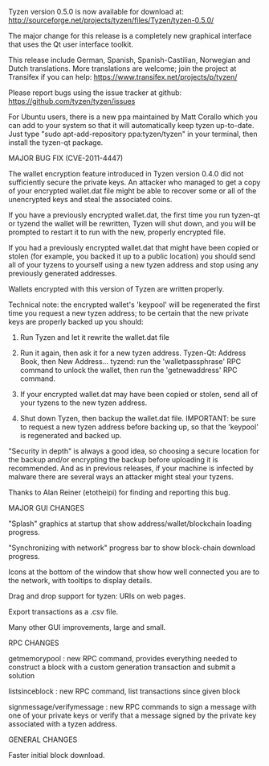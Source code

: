 Tyzen version 0.5.0 is now available for download at:
http://sourceforge.net/projects/tyzen/files/Tyzen/tyzen-0.5.0/

The major change for this release is a completely new graphical interface that uses the Qt user interface toolkit.

This release include German, Spanish, Spanish-Castilian, Norwegian and Dutch translations. More translations are welcome; join the project at Transifex if you can help:
https://www.transifex.net/projects/p/tyzen/

Please report bugs using the issue tracker at github:
https://github.com/tyzen/tyzen/issues

For Ubuntu users, there is a new ppa maintained by Matt Corallo which you can add to your system so that it will automatically keep tyzen up-to-date.  Just type "sudo apt-add-repository ppa:tyzen/tyzen" in your terminal, then install the tyzen-qt package.

MAJOR BUG FIX  (CVE-2011-4447)

The wallet encryption feature introduced in Tyzen version 0.4.0 did not sufficiently secure the private keys. An attacker who
managed to get a copy of your encrypted wallet.dat file might be able to recover some or all of the unencrypted keys and steal the
associated coins.

If you have a previously encrypted wallet.dat, the first time you run tyzen-qt or tyzend the wallet will be rewritten, Tyzen will
shut down, and you will be prompted to restart it to run with the new, properly encrypted file.

If you had a previously encrypted wallet.dat that might have been copied or stolen (for example, you backed it up to a public
location) you should send all of your tyzens to yourself using a new tyzen address and stop using any previously generated addresses.

Wallets encrypted with this version of Tyzen are written properly.

Technical note: the encrypted wallet's 'keypool' will be regenerated the first time you request a new tyzen address; to be certain that the
new private keys are properly backed up you should:

1. Run Tyzen and let it rewrite the wallet.dat file

2. Run it again, then ask it for a new tyzen address.
Tyzen-Qt: Address Book, then New Address...
tyzend: run the 'walletpassphrase' RPC command to unlock the wallet,  then run the 'getnewaddress' RPC command.

3. If your encrypted wallet.dat may have been copied or stolen, send  all of your tyzens to the new tyzen address.

4. Shut down Tyzen, then backup the wallet.dat file.
IMPORTANT: be sure to request a new tyzen address before backing up, so that the 'keypool' is regenerated and backed up.

"Security in depth" is always a good idea, so choosing a secure location for the backup and/or encrypting the backup before uploading it is recommended. And as in previous releases, if your machine is infected by malware there are several ways an attacker might steal your tyzens.

Thanks to Alan Reiner (etotheipi) for finding and reporting this bug.

MAJOR GUI CHANGES

"Splash" graphics at startup that show address/wallet/blockchain loading progress.

"Synchronizing with network" progress bar to show block-chain download progress.

Icons at the bottom of the window that show how well connected you are to the network, with tooltips to display details.

Drag and drop support for tyzen: URIs on web pages.

Export transactions as a .csv file.

Many other GUI improvements, large and small.

RPC CHANGES

getmemorypool : new RPC command, provides everything needed to construct a block with a custom generation transaction and submit a solution

listsinceblock : new RPC command, list transactions since given block

signmessage/verifymessage : new RPC commands to sign a message with one of your private keys or verify that a message signed by the private key associated with a tyzen address.

GENERAL CHANGES

Faster initial block download.
